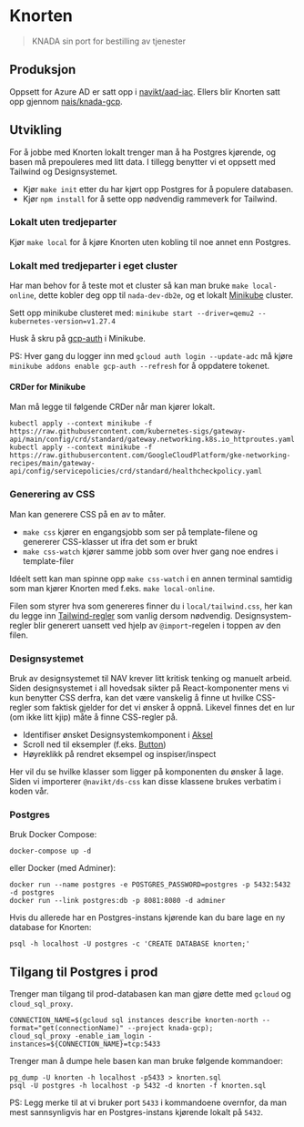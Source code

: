 # Knorten

> KNADA sin port for bestilling av tjenester

## Produksjon

Oppsett for Azure AD er satt opp i [navikt/aad-iac](https://github.com/navikt/aad-iac/blob/master/prod/knorten.yaml).
Ellers blir Knorten satt opp gjennom [nais/knada-gcp](https://github.com/nais/knada-gcp/blob/main/knorten.tf).

## Utvikling

For å jobbe med Knorten lokalt trenger man å ha Postgres kjørende, og basen må prepouleres med litt data.
I tillegg benytter vi et oppsett med Tailwind og Designsystemet.

- Kjør `make init` etter du har kjørt opp Postgres for å populere databasen.
- Kjør `npm install` for å sette opp nødvendig rammeverk for Tailwind.

### Lokalt uten tredjeparter

Kjør `make local` for å kjøre Knorten uten kobling til noe annet enn Postgres.

### Lokalt med tredjeparter i eget cluster

Har man behov for å teste mot et cluster så kan man bruke `make local-online`, dette kobler deg opp til `nada-dev-db2e`, og et lokalt [Minikube](https://minikube.sigs.k8s.io/) cluster.

Sett opp minikube clusteret med: `minikube start --driver=qemu2 --kubernetes-version=v1.27.4`

Husk å skru på [gcp-auth](https://minikube.sigs.k8s.io/docs/handbook/addons/gcp-auth/) i Minikube.

PS: Hver gang du logger inn med `gcloud auth login --update-adc` må kjøre `minikube addons enable gcp-auth --refresh` for å oppdatere tokenet.

#### CRDer for Minikube

Man må legge til følgende CRDer når man kjører lokalt.

    kubectl apply --context minikube -f https://raw.githubusercontent.com/kubernetes-sigs/gateway-api/main/config/crd/standard/gateway.networking.k8s.io_httproutes.yaml
    kubectl apply --context minikube -f https://raw.githubusercontent.com/GoogleCloudPlatform/gke-networking-recipes/main/gateway-api/config/servicepolicies/crd/standard/healthcheckpolicy.yaml

### Generering av CSS

Man kan generere CSS på en av to måter.

* `make css` kjører en engangsjobb som ser på template-filene og genererer CSS-klasser ut ifra det som er brukt
* `make css-watch` kjører samme jobb som over hver gang noe endres i template-filer

Idéelt sett kan man spinne opp `make css-watch` i en annen terminal samtidig som man kjører Knorten med f.eks. `make local-online`.

Filen som styrer hva som genereres finner du i `local/tailwind.css`, her kan du legge inn [Tailwind-regler](https://tailwindcss.com/docs/functions-and-directives#layer) som vanlig dersom nødvendig. Designsystem-regler blir generert uansett ved hjelp av `@import`-regelen i toppen av den filen.

### Designsystemet

Bruk av designsystemet til NAV krever litt kritisk tenking og manuelt arbeid.
Siden designsystemet i all hovedsak sikter på React-komponenter mens vi kun benytter CSS derfra, kan det være vanskelig å finne ut hvilke CSS-regler som faktisk gjelder for det vi ønsker å oppnå.
Likevel finnes det en lur (om ikke litt kjip) måte å finne CSS-regler på.

* Identifiser ønsket Designsystemkomponent i [Aksel](https://aksel.nav.no/komponenter)
* Scroll ned til eksempler (f.eks. [Button](https://aksel.nav.no/komponenter/core/button#ha8bb240d2c68))
* Høyreklikk på rendret eksempel og inspiser/inspect

Her vil du se hvilke klasser som ligger på komponenten du ønsker å lage.
Siden vi importerer `@navikt/ds-css` kan disse klassene brukes verbatim i koden vår.

### Postgres

Bruk Docker Compose:

    docker-compose up -d

eller Docker (med Adminer):

    docker run --name postgres -e POSTGRES_PASSWORD=postgres -p 5432:5432 -d postgres
    docker run --link postgres:db -p 8081:8080 -d adminer

Hvis du allerede har en Postgres-instans kjørende kan du bare lage en ny database for Knorten:

    psql -h localhost -U postgres -c 'CREATE DATABASE knorten;'

## Tilgang til Postgres i prod

Trenger man tilgang til prod-databasen kan man gjøre dette med `gcloud` og `cloud_sql_proxy`.

```
CONNECTION_NAME=$(gcloud sql instances describe knorten-north --format="get(connectionName)" --project knada-gcp);
cloud_sql_proxy -enable_iam_login -instances=${CONNECTION_NAME}=tcp:5433
```

Trenger man å dumpe hele basen kan man bruke følgende kommandoer:
```
pg_dump -U knorten -h localhost -p5433 > knorten.sql
psql -U postgres -h localhost -p 5432 -d knorten -f knorten.sql
```

PS: Legg merke til at vi bruker port `5433` i kommandoene overnfor, da man mest sannsynligvis har en Postgres-instans kjørende lokalt på `5432`.
